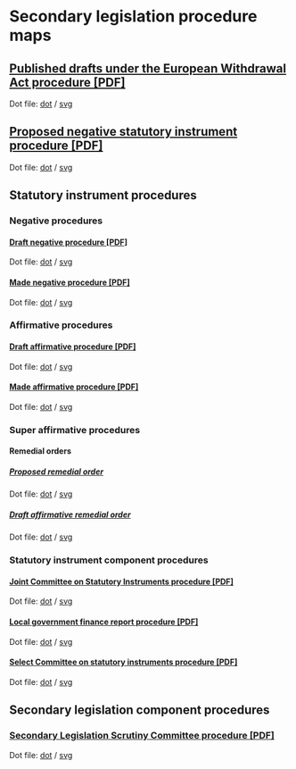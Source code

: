 # Secondary legislation procedure maps



## [Published drafts under the European Withdrawal Act procedure [PDF]](published-drafts-under-euwa/published-drafts-under-euwa.pdf)

Dot file: [dot](published-drafts-under-euwa/published-drafts-under-euwa.dot) / [svg](published-drafts-under-euwa/published-drafts-under-euwa.svg)

## [Proposed negative statutory instrument procedure [PDF]](proposed-negative-sis/proposed-negative-sis.pdf)

Dot file: [dot](proposed-negative-sis/proposed-negative-sis.dot) / [svg](proposed-negative-sis/proposed-negative-sis.svg)

## Statutory instrument procedures

### Negative procedures

#### [Draft negative procedure [PDF]](statutory-instruments/negative-procedures/draft/draft-negative.pdf)

Dot file: [dot](statutory-instruments/negative-procedures/draft/draft-negative.dot) / [svg](statutory-instruments/negative-procedures/draft/draft-negative.svg)

#### [Made negative procedure [PDF]](statutory-instruments/negative-procedures/made/made-negative.pdf)

Dot file: [dot](statutory-instruments/negative-procedures/made/made-negative.dot) / [svg](statutory-instruments/negative-procedures/made/made-negative.svg)

### Affirmative procedures

#### [Draft affirmative procedure [PDF]](statutory-instruments/affirmative-procedures/draft/draft-affirmative.pdf)

Dot file: [dot](statutory-instruments/affirmative-procedures/draft/draft-affirmative.dot) / [svg](statutory-instruments/affirmative-procedures/draft/draft-affirmative.svg)

#### [Made affirmative procedure [PDF]](statutory-instruments/affirmative-procedures/made/made-affirmative.pdf)

Dot file: [dot](statutory-instruments/affirmative-procedures/made/made-affirmative.dot) / [svg](statutory-instruments/affirmative-procedures/made/made-affirmative.svg)

### Super affirmative procedures

#### Remedial orders

##### [Proposed remedial order](statutory-instruments/super-affirmative-procedures/remedial-orders/proposed-remedial-order/proposed-remedial-order.pdf)

Dot file: [dot](statutory-instruments/super-affirmative-procedures/remedial-orders/proposed-remedial-order/proposed-remedial-order.dot) / [svg](statutory-instruments/super-affirmative-procedures/remedial-orders/proposed-remedial-order/proposed-remedial-order.svg)

##### [Draft affirmative remedial order](statutory-instruments/super-affirmative-procedures/remedial-orders/draft-affirmative/draft-affirmative.pdf)

Dot file: [dot](statutory-instruments/super-affirmative-procedures/remedial-orders/draft-affirmative/draft-affirmative.dot) / [svg](statutory-instruments/super-affirmative-procedures/remedial-orders/secondary-legislation/statutory-instruments/super-affirmative-procedures/remedial-orders/draft-affirmative/draft-affirmative.svg)

### Statutory instrument component procedures

#### [Joint Committee on Statutory Instruments procedure [PDF]](statutory-instruments/components/jcsi/jcsi.pdf)

Dot file: [dot](statutory-instruments/components/jcsi/jcsi.dot) / [svg](statutory-instruments/components/jcsi/jcsi.svg)

#### [Local government finance report procedure [PDF]](statutory-instruments/components/local-government-finance-report/local-government-finance-report.pdf)

Dot file: [dot](statutory-instruments/components/local-government-finance-report/local-government-finance-report.dot) / [svg](statutory-instruments/components/local-government-finance-report/local-government-finance-report.svg)

#### [Select Committee on statutory instruments procedure [PDF]](statutory-instruments/components/scsi/scsi.pdf)

Dot file: [dot](statutory-instruments/components/scsi/scsi.dot) / [svg](statutory-instruments/components/scsi/scsi.svg)

## Secondary legislation component procedures

### [Secondary Legislation Scrutiny Committee procedure [PDF]](components/slsc/slsc.pdf)

Dot file: [dot](components/slsc/slsc.dot) / [svg](components/slsc/slsc.svg)